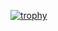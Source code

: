 [![trophy](https://github-profile-trophy.vercel.app/?username=Sifat-Ahmed)](https://github.com/ryo-ma/github-profile-trophy)
